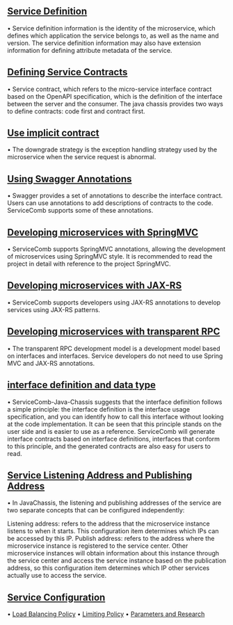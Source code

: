 ## [Service Definition](/build-provider/definition/service-definition.html)
• Service definition information is the identity of the microservice, which defines which application the service belongs to, as well as the name and version. The service definition information may also have extension information for defining attribute metadata of the service.
 

## [Defining Service Contracts](/build-provider/define-contract.html)
• Service contract, which refers to the micro-service interface contract based on the OpenAPI specification, which is the definition of the interface between the server and the consumer. The java chassis provides two ways to define contracts: code first and contract first.


## [Use implicit contract](/build-provider/code-first.html)
• The downgrade strategy is the exception handling strategy used by the microservice when the service request is abnormal.


## [Using Swagger Annotations](/build-provider/swagger-annotation.html)
• Swagger provides a set of annotations to describe the interface contract. Users can use annotations to add descriptions of contracts to the code. ServiceComb supports some of these annotations.


## [Developing microservices with SpringMVC](/build-provider/springmvc.html)
• ServiceComb supports SpringMVC annotations, allowing the development of microservices using SpringMVC style. It is recommended to read the project in detail with reference to the project SpringMVC.

## [Developing microservices with JAX-RS](/build-provider/jaxrs.html)
• ServiceComb supports developers using JAX-RS annotations to develop services using JAX-RS patterns.

## [Developing microservices with transparent RPC](/build-provider/transparent-rpc.html)
• The transparent RPC development model is a development model based on interfaces and interfaces. Service developers do not need to use Spring MVC and JAX-RS annotations.

## [interface definition and data type](/build-provider/swagger-annotation.html)
• ServiceComb-Java-Chassis suggests that the interface definition follows a simple principle: the interface definition is the interface usage specification, and you can identify how to call this interface without looking at the code implementation. It can be seen that this principle stands on the user side and is easier to use as a reference. ServiceComb will generate interface contracts based on interface definitions, interfaces that conform to this principle, and the generated contracts are also easy for users to read.

## [Service Listening Address and Publishing Address](/build-provider/listen-address-and-publish-address.html)
• In JavaChassis, the listening and publishing addresses of the service are two separate concepts that can be configured independently:

Listening address: refers to the address that the microservice instance listens to when it starts. This configuration item determines which IPs can be accessed by this IP.
Publish address: refers to the address where the microservice instance is registered to the service center. Other microservice instances will obtain information about this instance through the service center and access the service instance based on the publication address, so this configuration item determines which IP other services actually use to access the service.

## [Service Configuration](/build-provider/service-configuration.html)

• [Load Balancing Policy](/build-provider/configuration/lb-strategy.html)
• [Limiting Policy](/build-provider/configuration/ratelimite-strategy.html)
• [Parameters and Research](/build-provider/configuration/parameter-validator.html)
